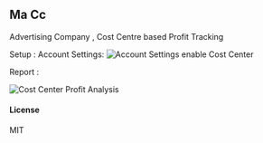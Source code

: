 ## Ma Cc

 Advertising Company , Cost Centre based Profit Tracking

Setup :
Account Settings: 
![Account Settings enable Cost Center](https://github.com/ashish-greycube/ma_cc/ma_cc/public/images/AccountSetting_CostCenter.png "AccountSetting_CostCenter")

Report : 

![Cost Center Profit Analysis](https://github.com/ashish-greycube/ma_cc/ma_cc/public/images/CostCenterProfitAnalysis.png "CostCenterProfitAnalysis")


#### License

MIT